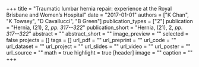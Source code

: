 +++
title = "Traumatic lumbar hernia repair: experience at the Royal Brisbane and Women’s Hospital"
date = "2017-01-01"
authors = ["K Chan", "K Towsey", "D Cavallucci", "B Green"]
publication_types = ["2"]
publication = "Hernia, (21), 2, _pp. 317--322_"
publication_short = "Hernia, (21), 2, _pp. 317--322_"
abstract = ""
abstract_short = ""
image_preview = ""
selected = false
projects = []
tags = []
url_pdf = ""
url_preprint = ""
url_code = ""
url_dataset = ""
url_project = ""
url_slides = ""
url_video = ""
url_poster = ""
url_source = ""
math = true
highlight = true
[header]
image = ""
caption = ""
+++
